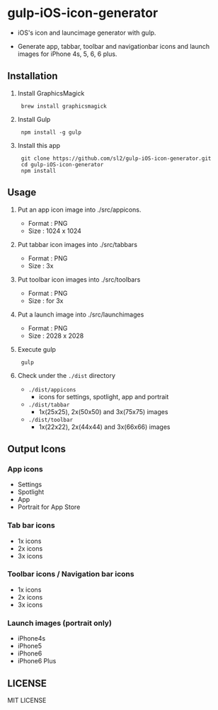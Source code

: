 gulp-iOS-icon-generator
=======================

- iOS's icon and launcimage generator with gulp. 

- Generate app, tabbar, toolbar and navigationbar icons and launch images for iPhone 4s, 5, 6, 6 plus.

## Installation

1. Install GraphicsMagick

        brew install graphicsmagick

2. Install Gulp

        npm install -g gulp

3. Install this app

        git clone https://github.com/sl2/gulp-iOS-icon-generator.git
        cd gulp-iOS-icon-generator
        npm install

## Usage

1. Put an app icon image into ./src/appicons.
    
    - Format : PNG
    - Size : 1024 x 1024

2. Put tabbar icon images into ./src/tabbars

    - Format : PNG
    - Size : 3x

3. Put toolbar icon images into ./src/toolbars
    
    - Format : PNG
    - Size : for 3x

4. Put a launch image into ./src/launchimages
 
    - Format : PNG
    - Size : 2028 x 2028

5. Execute gulp
    
        gulp

6. Check under the `./dist` directory

    - `./dist/appicons`
        - icons for settings, spotlight, app and portrait
    - `./dist/tabbar`
        - 1x(25x25), 2x(50x50) and 3x(75x75) images
    - `./dist/toolbar`
        - 1x(22x22), 2x(44x44) and 3x(66x66) images

## Output Icons

### App icons

- Settings
- Spotlight
- App
- Portrait for App Store

### Tab bar icons

- 1x icons
- 2x icons
- 3x icons

### Toolbar icons / Navigation bar icons

- 1x icons
- 2x icons
- 3x icons

### Launch images (portrait only)

- iPhone4s
- iPhone5
- iPhone6
- iPhone6 Plus

## LICENSE

MIT LICENSE



